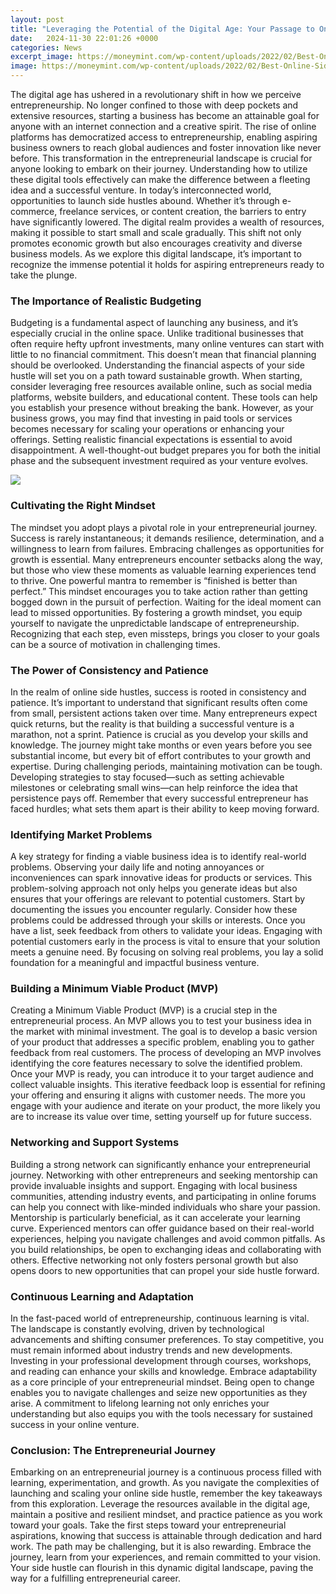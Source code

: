 ```yaml
---
layout: post
title: "Leveraging the Potential of the Digital Age: Your Passage to Online Side Hustle"
date:   2024-11-30 22:01:26 +0000
categories: News
excerpt_image: https://moneymint.com/wp-content/uploads/2022/02/Best-Online-Side-Hustles-Ideas.jpg
image: https://moneymint.com/wp-content/uploads/2022/02/Best-Online-Side-Hustles-Ideas.jpg
---
```


The digital age has ushered in a revolutionary shift in how we perceive entrepreneurship. No longer confined to those with deep pockets and extensive resources, starting a business has become an attainable goal for anyone with an internet connection and a creative spirit. The rise of online platforms has democratized access to entrepreneurship, enabling aspiring business owners to reach global audiences and foster innovation like never before. This transformation in the entrepreneurial landscape is crucial for anyone looking to embark on their journey. Understanding how to utilize these digital tools effectively can make the difference between a fleeting idea and a successful venture.
In today’s interconnected world, opportunities to launch side hustles abound. Whether it’s through e-commerce, freelance services, or content creation, the barriers to entry have significantly lowered. The digital realm provides a wealth of resources, making it possible to start small and scale gradually. This shift not only promotes economic growth but also encourages creativity and diverse business models. As we explore this digital landscape, it’s important to recognize the immense potential it holds for aspiring entrepreneurs ready to take the plunge.
### The Importance of Realistic Budgeting
Budgeting is a fundamental aspect of launching any business, and it’s especially crucial in the online space. Unlike traditional businesses that often require hefty upfront investments, many online ventures can start with little to no financial commitment. This doesn’t mean that financial planning should be overlooked. Understanding the financial aspects of your side hustle will set you on a path toward sustainable growth.
When starting, consider leveraging free resources available online, such as social media platforms, website builders, and educational content. These tools can help you establish your presence without breaking the bank. However, as your business grows, you may find that investing in paid tools or services becomes necessary for scaling your operations or enhancing your offerings. Setting realistic financial expectations is essential to avoid disappointment. A well-thought-out budget prepares you for both the initial phase and the subsequent investment required as your venture evolves.

![](https://moneymint.com/wp-content/uploads/2022/02/Best-Online-Side-Hustles-Ideas.jpg)
### Cultivating the Right Mindset
The mindset you adopt plays a pivotal role in your entrepreneurial journey. Success is rarely instantaneous; it demands resilience, determination, and a willingness to learn from failures. Embracing challenges as opportunities for growth is essential. Many entrepreneurs encounter setbacks along the way, but those who view these moments as valuable learning experiences tend to thrive.
One powerful mantra to remember is “finished is better than perfect.” This mindset encourages you to take action rather than getting bogged down in the pursuit of perfection. Waiting for the ideal moment can lead to missed opportunities. By fostering a growth mindset, you equip yourself to navigate the unpredictable landscape of entrepreneurship. Recognizing that each step, even missteps, brings you closer to your goals can be a source of motivation in challenging times.
### The Power of Consistency and Patience
In the realm of online side hustles, success is rooted in consistency and patience. It’s important to understand that significant results often come from small, persistent actions taken over time. Many entrepreneurs expect quick returns, but the reality is that building a successful venture is a marathon, not a sprint.
Patience is crucial as you develop your skills and knowledge. The journey might take months or even years before you see substantial income, but every bit of effort contributes to your growth and expertise. During challenging periods, maintaining motivation can be tough. Developing strategies to stay focused—such as setting achievable milestones or celebrating small wins—can help reinforce the idea that persistence pays off. Remember that every successful entrepreneur has faced hurdles; what sets them apart is their ability to keep moving forward.
### Identifying Market Problems
A key strategy for finding a viable business idea is to identify real-world problems. Observing your daily life and noting annoyances or inconveniences can spark innovative ideas for products or services. This problem-solving approach not only helps you generate ideas but also ensures that your offerings are relevant to potential customers.
Start by documenting the issues you encounter regularly. Consider how these problems could be addressed through your skills or interests. Once you have a list, seek feedback from others to validate your ideas. Engaging with potential customers early in the process is vital to ensure that your solution meets a genuine need. By focusing on solving real problems, you lay a solid foundation for a meaningful and impactful business venture.
### Building a Minimum Viable Product (MVP)
Creating a Minimum Viable Product (MVP) is a crucial step in the entrepreneurial process. An MVP allows you to test your business idea in the market with minimal investment. The goal is to develop a basic version of your product that addresses a specific problem, enabling you to gather feedback from real customers.
The process of developing an MVP involves identifying the core features necessary to solve the identified problem. Once your MVP is ready, you can introduce it to your target audience and collect valuable insights. This iterative feedback loop is essential for refining your offering and ensuring it aligns with customer needs. The more you engage with your audience and iterate on your product, the more likely you are to increase its value over time, setting yourself up for future success.
### Networking and Support Systems
Building a strong network can significantly enhance your entrepreneurial journey. Networking with other entrepreneurs and seeking mentorship can provide invaluable insights and support. Engaging with local business communities, attending industry events, and participating in online forums can help you connect with like-minded individuals who share your passion.
Mentorship is particularly beneficial, as it can accelerate your learning curve. Experienced mentors can offer guidance based on their real-world experiences, helping you navigate challenges and avoid common pitfalls. As you build relationships, be open to exchanging ideas and collaborating with others. Effective networking not only fosters personal growth but also opens doors to new opportunities that can propel your side hustle forward.
### Continuous Learning and Adaptation
In the fast-paced world of entrepreneurship, continuous learning is vital. The landscape is constantly evolving, driven by technological advancements and shifting consumer preferences. To stay competitive, you must remain informed about industry trends and new developments.
Investing in your professional development through courses, workshops, and reading can enhance your skills and knowledge. Embrace adaptability as a core principle of your entrepreneurial mindset. Being open to change enables you to navigate challenges and seize new opportunities as they arise. A commitment to lifelong learning not only enriches your understanding but also equips you with the tools necessary for sustained success in your online venture.
### Conclusion: The Entrepreneurial Journey
Embarking on an entrepreneurial journey is a continuous process filled with learning, experimentation, and growth. As you navigate the complexities of launching and scaling your online side hustle, remember the key takeaways from this exploration. Leverage the resources available in the digital age, maintain a positive and resilient mindset, and practice patience as you work toward your goals.
Take the first steps toward your entrepreneurial aspirations, knowing that success is attainable through dedication and hard work. The path may be challenging, but it is also rewarding. Embrace the journey, learn from your experiences, and remain committed to your vision. Your side hustle can flourish in this dynamic digital landscape, paving the way for a fulfilling entrepreneurial career.